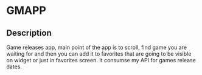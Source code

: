 # GMAPP 

## Description

Game releases app, main point of the app is to scroll, find game you are waiting for and then you can add it to favorites that are going to be visible on widget or just in favorites screen. It consumse my API for games release dates.

